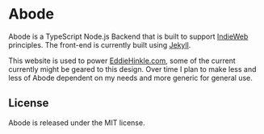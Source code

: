 # Abode

Abode is a TypeScript Node.js Backend that is built to support [IndieWeb](https://indieweb.org) principles. The front-end is currently built using [Jekyll](http://jekyllrb.com).

This website is used to power [EddieHinkle.com](http://eddiehinkle.com), some of the current currently might be geared to this design. Over time I plan to make less and less of Abode dependent on my needs and more generic for general use.

## License

Abode is released under the MIT license.
